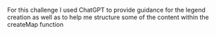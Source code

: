 For this challenge I used ChatGPT to provide guidance for the legend creation as well as to help me structure some of the content within the createMap function